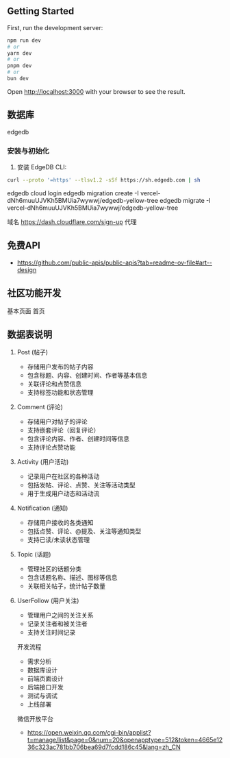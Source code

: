 
## Getting Started

First, run the development server:

```bash
npm run dev
# or
yarn dev
# or
pnpm dev
# or
bun dev
```

Open [http://localhost:3000](http://localhost:3000) with your browser to see the result.


## 数据库
edgedb

### 安装与初始化
1. 安装 EdgeDB CLI:
```bash
curl --proto '=https' --tlsv1.2 -sSf https://sh.edgedb.com | sh
```


edgedb cloud login
edgedb migration create -I vercel-dNh6muuUJVKh5BMUia7wywwj/edgedb-yellow-tree
edgedb migrate -I vercel-dNh6muuUJVKh5BMUia7wywwj/edgedb-yellow-tree


域名
https://dash.cloudflare.com/sign-up 代理


## 免费API
- https://github.com/public-apis/public-apis?tab=readme-ov-file#art--design


## 社区功能开发
基本页面
首页

## 数据表说明
1. Post (帖子)
   
   - 存储用户发布的帖子内容
   - 包含标题、内容、创建时间、作者等基本信息
   - 关联评论和点赞信息
   - 支持标签功能和状态管理
2. Comment (评论)
   
   - 存储用户对帖子的评论
   - 支持嵌套评论（回复评论）
   - 包含评论内容、作者、创建时间等信息
   - 支持评论点赞功能
3. Activity (用户活动)
   
   - 记录用户在社区的各种活动
   - 包括发帖、评论、点赞、关注等活动类型
   - 用于生成用户动态和活动流
4. Notification (通知)
   
   - 存储用户接收的各类通知
   - 包括点赞、评论、@提及、关注等通知类型
   - 支持已读/未读状态管理
5. Topic (话题)
   
   - 管理社区的话题分类
   - 包含话题名称、描述、图标等信息
   - 关联相关帖子，统计帖子数量
6. UserFollow (用户关注)
   
   - 管理用户之间的关注关系
   - 记录关注者和被关注者
   - 支持关注时间记录





   开发流程
   - 需求分析
   - 数据库设计
   - 前端页面设计
   - 后端接口开发
   - 测试与调试
   - 上线部署



   微信开放平台
   - https://open.weixin.qq.com/cgi-bin/applist?t=manage/list&page=0&num=20&openapptype=512&token=4665e1236c323ac781bb706bea69d7fcdd186c45&lang=zh_CN